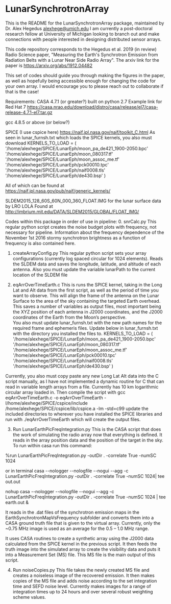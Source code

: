# LunarSynchrotronArray
This is the README for the LunarSynchrotronArray package, maintained by Dr. Alex Hegedus alexhege@umich.edu  I am currently a post-doctoral research fellow at University of Michigan looking to branch out and make connections with people interested in designing distributed sensor arrays.

This code repository corresponds to the Hegedus et al. 2019 (in review) Radio Science paper, "Measuring the Earth's Synchrotron Emission from Radiation Belts with a Lunar Near Side Radio Array".  The arxiv link for the paper is https://arxiv.org/abs/1912.04482

This set of codes should guide you through making the figures in the paper, as well as hopefully being accessible enough for changing the code for your own array.  I would encourage you to please reach out to collaborate if that is the case!

Requirements:  CASA 4.7.1 (or greater?) built on python 2.7
Example link for Red Hat 7
https://casa.nrao.edu/download/distro/casa/release/el7/casa-release-4.7.1-el7.tar.gz

gcc 4.8.5 or above (or below?)

SPICE (I use cspice here)
https://naif.jpl.nasa.gov/naif/toolkit_C.html
As seen in lunar_furnsh.txt which loads the SPICE kernels, you also must download
KERNELS_TO_LOAD = ( '/home/alexhege/SPICE/LunarEph/moon_pa_de421_1900-2050.bpc'
                   '/home/alexhege/SPICE/LunarEph/moon_080317.tf'
                   '/home/alexhege/SPICE/LunarEph/moon_assoc_me.tf'
                   '/home/alexhege/SPICE/LunarEph/pck00010.tpc'
                   '/home/alexhege/SPICE/LunarEph/naif0008.tls'
                   '/home/alexhege/SPICE/LunarEph/de430.bsp' )

All of which can be found at
https://naif.jpl.nasa.gov/pub/naif/generic_kernels/

SLDEM2015_128_60S_60N_000_360_FLOAT.IMG for the lunar surface data by LRO LOLA
Found at
http://imbrium.mit.edu/DATA/SLDEM2015/GLOBAL/FLOAT_IMG/


Codes within this package in order of use in pipeline:
0.	snrCalc.py
This regular python script creates the noise budget plots with frequency, not necessary for pipeline.  Information about the frequency dependence of the November 1st 2016 stormy synchrotron brightness as a function of frequency is also contained here.

1.	createArrayConfig.py
This regular python script sets your array configurations (currently log spaced circular for 1024 elements).  Reads the SLDEM data and saves the longitude, latitude, and altitude of each antenna.
Also you must update the variable lunarPath to the current location of the SLDEM file

2.	eqArrOverTimeEarth.c
This is runs the SPICE kernel, taking in the Long Lat and Alt data from the first script, as well as the period of time you want to observe.  This will align the frame of the antenna on the Lunar Surface to the area of the sky containing the targeted Earth overhead.  This saves a number of variables as output files, most important being the XYZ position of each antenna in J2000 coordinates, and the J2000 coordinates of the Earth from the Moon’s perspective.  
You also must update lunar_furnsh.txt with the new path names for the required frame and ephemeris files. Update below in lunar_furnsh.txt with the directory you installed the files to.
KERNELS_TO_LOAD = ( '/home/alexhege/SPICE/LunarEph/moon_pa_de421_1900-2050.bpc'
                   '/home/alexhege/SPICE/LunarEph/moon_080317.tf'
                   '/home/alexhege/SPICE/LunarEph/moon_assoc_me.tf'
                   '/home/alexhege/SPICE/LunarEph/pck00010.tpc'
                   '/home/alexhege/SPICE/LunarEph/naif0008.tls'
                   '/home/alexhege/SPICE/LunarEph/de430.bsp' )

Currently, you also must copy paste any new Long Lat Alt data into the C script manually, as I have not implemented a dynamic routine for C that can read in variable length arrays from a file.  Currently has 10 km logarithmic circular array loaded in.
Then compile the script with
gcc eqArrOverTimeEarth.c -o eqArrOverTimeEarth -I/home/alexhege/SPICE/cspice/include /home/alexhege/SPICE/cspice/lib/cspice.a -lm -std=c99
update the included directories to wherever you have installed the SPICE libraries
and run with ./eqArrOverTimeEarth
which will create the output files.  


3.	Run LunarEarthPicFreqIntegration.py
This is the CASA script that does the work of simulating the radio array now that everything is defined.  It reads in the array position data and the position of the target in the sky.
To run within casa run this command:

%run LunarEarthPicFreqIntegration.py  -outDir . -correlate True -numSC 1024

or in terminal
casa --nologger --nologfile --nogui --agg -c LunarEarthPicFreqIntegration.py  -outDir . -correlate True -numSC 1024| tee out.out

nohup casa --nologger --nologfile --nogui --agg -c LunarEarthPicFreqIntegration.py  -outDir . -correlate True -numSC 1024 | tee earth.out &


It reads in the .dat files of the synchrotron emission maps in the EarthSynchrotronMapVsFrequency subfolder and converts them into a CASA ground truth file that is given to the virtual array.  Currently, only the ~0.75 MHz image is used as an average for the 0.5 – 1.0 MHz range.

It uses CASA routines to create a synthetic array using the J2000 data calculated from the SPICE kernel in the previous script.  It then feeds the truth image into the simulated array to create the visibility data and puts it into a Measurement Set (MS) file.  This MS file is the main output of this script.

4.	Run noiseCopies.py
This file takes the newly created MS file and creates a noiseless image of the recovered emission.  It then makes copies of the MS file and adds noise according to the set integration time and SEFD noise level.  Currently makes images for a range of integration times up to 24 hours and over several robust weighting scheme values.  
